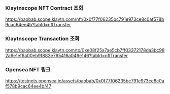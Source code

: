 ### Klaytnscope NFT Contract 조회
https://baobab.scope.klaytn.com/nft/0x0f77f06235bc791e973ce8c0af578b9cac64ee4b?tabId=nftTransfer

### Klaytnscope Transaction 조회
https://baobab.scope.klaytn.com/tx/0xe08f25a7ae5cb7ff03372178da3bc982a6e1ef6a00eb9f883e765416a046e146?tabId=nftTransfer

### Opensea NFT 링크
https://testnets.opensea.io/assets/baobab/0x0f77f06235bc791e973ce8c0af578b9cac64ee4b/47